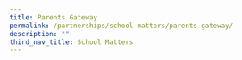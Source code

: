 ```yaml
---
title: Parents Gateway
permalink: /partnerships/school-matters/parents-gateway/
description: ""
third_nav_title: School Matters
---
```

